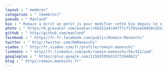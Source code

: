 ```yaml
---
layout : " membres"
categories : " [membres]"
pseudo : " Manland"
bio : " Romain a écrit un petit js pour modifier cette bio depuis le site de jekhub hahaha :D"
photo : " https//0.gravatar.com/avatar/c6b552a4cd47f7cf1701ea5b650cd2e3?d=https%3A%2F%2Fidenticons.github.com%2Fd138bc352d69aa7b282b61dd5d27f9f1.png&s=420"
github : " http//github.com/manland"
facebook : " https//fr-fr.facebook.com/public/Romain-Maneschi"
twitter : " http//twitter.com/RmManeschi"
viadeo : " http//fr.viadeo.com/fr/profile/romain.maneschi‎"
linkedin : " http//fr.linkedin.com/pub/romain-maneschi/5b/422/aa9"
googleplus : " https//plus.google.com/115925956313772648621"
blog : " http//romain.maneschi.fr"
---
```

